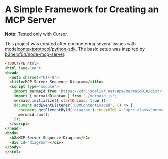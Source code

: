 # A Simple Framework for Creating an MCP Server

**Note:** Tested only with Cursor.

This project was created after encountering several issues with [modelcontextprotocol/python-sdk](https://github.com/modelcontextprotocol/python-sdk). The basic setup was inspired by [b3nelof0n/node-mcp-server](https://github.com/b3nelof0n/node-mcp-server/blob/main/server.js).


```html
<!DOCTYPE html>
<html lang="en">
<head>
  <meta charset="UTF-8">
  <title>MCP Server Sequence Diagram</title>
  <script type="module">
    import mermaid from 'https://cdn.jsdelivr.net/npm/mermaid@10/dist/mermaid.esm.min.mjs';
    import { mermaidDiagram } from './mermaid.js';
    mermaid.initialize({ startOnLoad: true });
    document.addEventListener('DOMContentLoaded', () => {
      document.getElementById('diagram').innerHTML = `<pre class='mermaid'>${mermaidDiagram}</pre>`;
      mermaid.run();
    });
  </script>
</head>
<body>
  <h2>MCP Server Sequence Diagram</h2>
  <div id="diagram"></div>
</body>
</html>
```

